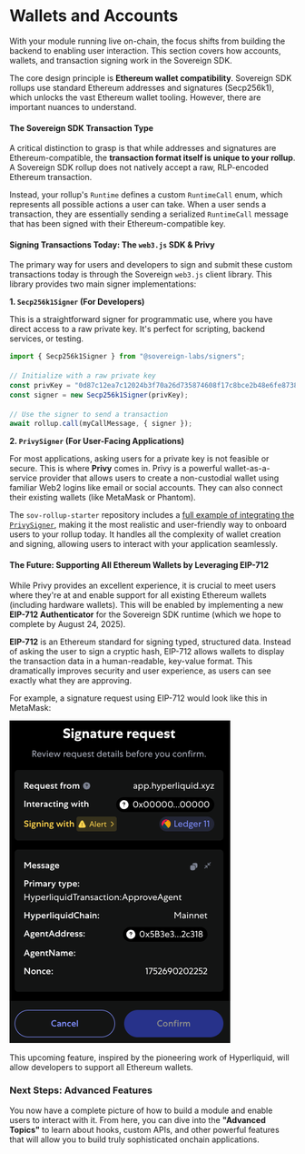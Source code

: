 # Wallets and Accounts

With your module running live on-chain, the focus shifts from building the backend to enabling user interaction. This section covers how accounts, wallets, and transaction signing work in the Sovereign SDK.

The core design principle is **Ethereum wallet compatibility**. Sovereign SDK rollups use standard Ethereum addresses and signatures (Secp256k1), which unlocks the vast Ethereum wallet tooling. However, there are important nuances to understand.

#### The Sovereign SDK Transaction Type

A critical distinction to grasp is that while addresses and signatures are Ethereum-compatible, the **transaction format itself is unique to your rollup**. A Sovereign SDK rollup does not natively accept a raw, RLP-encoded Ethereum transaction.

Instead, your rollup's `Runtime` defines a custom `RuntimeCall` enum, which represents all possible actions a user can take. When a user sends a transaction, they are essentially sending a serialized `RuntimeCall` message that has been signed with their Ethereum-compatible key.

#### Signing Transactions Today: The `web3.js` SDK & Privy

The primary way for users and developers to sign and submit these custom transactions today is through the Sovereign `web3.js` client library. This library provides two main signer implementations:

**1. `Secp256k1Signer` (For Developers)**

This is a straightforward signer for programmatic use, where you have direct access to a raw private key. It's perfect for scripting, backend services, or testing.

```ts
import { Secp256k1Signer } from "@sovereign-labs/signers";

// Initialize with a raw private key
const privKey = "0d87c12ea7c12024b3f70a26d735874608f17c8bce2b48e6fe87389310191264";
const signer = new Secp256k1Signer(privKey);

// Use the signer to send a transaction
await rollup.call(myCallMessage, { signer });
```

**2. `PrivySigner` (For User-Facing Applications)**

For most applications, asking users for a private key is not feasible or secure. This is where **Privy** comes in. Privy is a powerful wallet-as-a-service provider that allows users to create a non-custodial wallet using familiar Web2 logins like email or social accounts. They can also connect their existing wallets (like MetaMask or Phantom).

The `sov-rollup-starter` repository includes a [full example of integrating the `PrivySigner`](fix-link), making it the most realistic and user-friendly way to onboard users to your rollup today. It handles all the complexity of wallet creation and signing, allowing users to interact with your application seamlessly.

#### The Future: Supporting All Ethereum Wallets by Leveraging EIP-712

While Privy provides an excellent experience, it is crucial to meet users where they're at and enable support for all existing Ethereum wallets (including hardware wallets). This will be enabled by implementing a new **EIP-712 Authenticator** for the Sovereign SDK runtime (which we hope to complete by August 24, 2025).

**EIP-712** is an Ethereum standard for signing typed, structured data. Instead of asking the user to sign a cryptic hash, EIP-712 allows wallets to display the transaction data in a human-readable, key-value format. This dramatically improves security and user experience, as users can see exactly what they are approving.

For example, a signature request using EIP-712 would look like this in MetaMask:

![A message signing request from Hyperliquid](/assets/message-signing.png)

This upcoming feature, inspired by the pioneering work of Hyperliquid, will allow developers to support all Ethereum wallets. 

### Next Steps: Advanced Features

You now have a complete picture of how to build a module and enable users to interact with it. From here, you can dive into the **"Advanced Topics"** to learn about hooks, custom APIs, and other powerful features that will allow you to build truly sophisticated onchain applications.